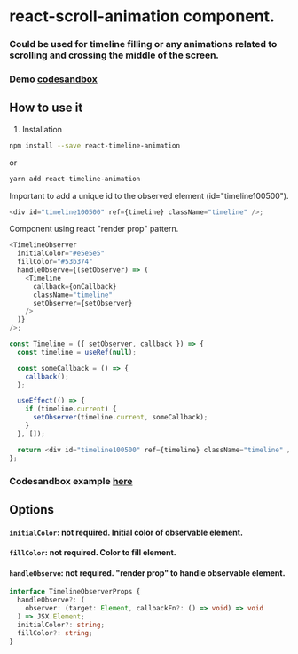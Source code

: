 # react-scroll-animation component.

### Could be used for timeline filling or any animations related to scrolling and crossing the middle of the screen.

### Demo [codesandbox](https://codesandbox.io/s/brave-kepler-fdbzv?file=/src/App.js:0-1097)

## How to use it

1. Installation

```bash
npm install --save react-timeline-animation
```

or

```bash
yarn add react-timeline-animation
```

Important to add a unique id to the observed element (id="timeline100500").
``` javascript
<div id="timeline100500" ref={timeline} className="timeline" />;
```

Component using react "render prop" pattern.

```javascript
<TimelineObserver
  initialColor="#e5e5e5"
  fillColor="#53b374"
  handleObserve={(setObserver) => (
    <Timeline
      callback={onCallback}
      className="timeline"
      setObserver={setObserver}
    />
  )}
/>;
```

```javascript
const Timeline = ({ setObserver, callback }) => {
  const timeline = useRef(null);

  const someCallback = () => {
    callback();
  };

  useEffect(() => {
    if (timeline.current) {
      setObserver(timeline.current, someCallback);
    }
  }, []);

  return <div id="timeline100500" ref={timeline} className="timeline" />;
};
```

### Codesandbox example [here](https://codesandbox.io/s/brave-kepler-fdbzv?file=/src/App.js:0-1097)

## Options

#### `initialColor`: not required. Initial color of observable element.

#### `fillColor`: not required. Color to fill element.

#### `handleObserve`: not required. "render prop" to handle observable element.

```typescript
interface TimelineObserverProps {
  handleObserve?: (
    observer: (target: Element, callbackFn?: () => void) => void
  ) => JSX.Element;
  initialColor?: string;
  fillColor?: string;
}
```
